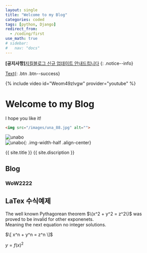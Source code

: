 ```yaml
---
layout: single
title: "Welcome to my Blog"
categories: coded
tags: [python, Django]
redirect_from: 
  - /coding/first
use_math: true
# sidebar:
#   nav: "docs"
---
```


**[공지사항]**[지킬블로그 신규 업데이트 안내드립니다](https://mmistakes.github.io/minimal-mistakes/docs/quick-start-guide/)
{: .notice--info}

[Text](https://www.google.com){: .btn .btn--success}

{% include video id="Weom49zlvgw" provider="youtube" %}

# Welcome to my Blog
I hope you like it!

```html
<img src="/images/una_88.jpg" alt="">
```
![unabo](../../assets/images/una_88.jpg)   
![unabo]({{site.url}}/assets/images/una_88.jpg){: .img-width-half .align-center}

{{ site.title }}
{{ site.discription }}


## Blog

### WoW2222


## LaTex 수식예제
The well known Pythagorean theorem $\(x^2 + y^2 = z^2\)$ was   
proved to be invalid for other exponenets.   
Meaning the next equation no integer solutions.

$\[ x^n + y^n = z^n \]$

$y = f(x)^2$